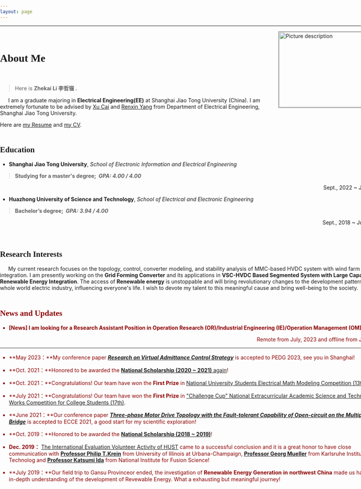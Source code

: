 ```yaml
---
layout: page
---
```

------------------------------------------------------------

<!--Link：https://www.jianshu.com/p/82182f3587e1-->

<body><img src="https://lizhekai.com/caihanlin.jpg" width = "280" height = "200" alt="Picture description" align=right style='BORDER-RIGHT:#ADADAD 2px solid;
BORDER-TOP:#ADADAD 2px solid;
BORDER-LEFT:#ADADAD 2px solid;
BORDER-BOTTOM:#ADADAD 2px solid;'/>&nbsp;</body>


<style>
html,body {
     width: 100%;
     height: 100%;
     margin: 0;
     padding: 0;
}

body {
    min-width: 1024px;
    min-height: 600px;
    user-select: none; /* 禁止鼠标拖动页面时选中页面文字 */
}

#main {
    width: 100%;
    height: 100%;
}

</style>


# <font face="Verdana">About Me</font><br/>&nbsp;

>Here is **Zhekai Li <font face="NSimSun">李哲锴</font>  .<br/>** 



&emsp;&nbsp;&nbsp;I am a graduate majoring in **Electrical Engineering(EE)** at Shanghai Jiao Tong University (China). I am extremely fortunate to be advised by [Xu Cai](https://eei.sjtu.edu.cn/faculty-detail.php?id=107) and [Renxin Yang](https://eei.sjtu.edu.cn/faculty-detail.php?id=185) from Department of Electrical Engineering, Shanghai Jiao Tong University.
<!--Besides, I also got the rare oppertunity to be mentored by xxx, researching the xxx.-->
Here are [my Resume](https://lizhekai.com/file/Resume_ZhekaiLI.pdf) and [my CV](https://lizhekai.com/file/CV_ZhekaiLI.pdf).<br/>&nbsp;

## <font face="Verdana">Education</font><br/>

- **Shanghai Jiao Tong University**, *School of Electronic Information and Electrical Engineering*
>**Studying for a master's degree;&nbsp;&nbsp;*GPA: 4.00 / 4.00***
<div align = right> Sept., 2022&nbsp;~&nbsp;Jan., 2025</div>

- **Huazhong University of Science and Technology**, *School of Electrical and Electronic Engineering*
>**Bachelor’s degree;&nbsp;&nbsp;*GPA:  3.94 / 4.00***
<div align = right> Sept., 2018&nbsp;~&nbsp;June, 2022</div><br/>&nbsp;


## <font face="Verdana">Research Interests</font><br/> 

 &emsp;&nbsp;&nbsp;My current research focuses on the topology, control, converter modeling, and stability analysis of MMC-based HVDC system with wind farm integration. I am presently working on the **Grid Forming Converter** and its applications in **VSC-HVDC Based Segmented System with Large Capacity Renewable Energy Integration**. 
 The access of **Renewable energy** is unstoppable and will bring revolutionary changes to the development pattern of the whole world electric industry, influencing everyone's life.  I wish to devote my talent to this meaningful cause and bring well-being to the society.<br/>&nbsp;

## <font color='#8B0000'><font face="Verdana">News and Updates</font><br/> 

- **<font color='#8B0000'>[News]</font> I am looking for a Research Assistant Position in Operation Research (OR)/Industrial Engineering (IE)/Operation Management (OM) !**
<div align = right>Remote from July, 2023 and offline from July, 2024</div>

---------------------------------------------------------------------

- **May 2023：**My conference paper [***Research on Virtual Admittance Control Strategy***](https://lizhekai.com/mypaper/PEDG23_ResearchonVirtualAdmittanceControlStrategy.pdf) is accepted to PEDG 2023, see you in Shanghai!

- **Oct. 2021：**Honored to be awarded the [**National Scholarship (2020 ~ 2021)** again](https://mp.weixin.qq.com/s/QbRVy8weyYX8UtGLIQvx0w)!

- **Oct. 2021：**Congratulations! Our team have won the **First Prize** in [National University Students Electrical Math Modeling Competition (13th)](https://lizhekai.com/file/2401_QuestionA_CSEE_Modeling.pdf).

- **July 2021：**Congratulations! Our team have won the **First Prize** in ["Challenge Cup" National Extracurricular Academic Science and Technology Works Competition for College Students (17th)](https://mp.weixin.qq.com/s/ZobAxUZ71jGbOV4LhYBiIQ).

- **June 2021：**Our conference paper [***Three-phase Motor Drive Topology with the Fault-tolerant Capability of Open-circuit on the Multiplexing Bridge***](https://lizhekai.com/mypaper/ECCE21_Three-phaseMotorDriveTopologywiththeFault-tolerantCapability.pdf) is accepted to ECCE 2021, a good start for my scientific exploration!

- **Oct. 2019：**Honored to be awarded the [**National Scholarship (2018 ~ 2019)**](https://mp.weixin.qq.com/s/3hfo7MoAAi7Xte2C3pTVIA)!

- **Dec. 2019：** [The International Evaluation Volunteer Activity of HUST](https://mp.weixin.qq.com/s/KX8FzfcE5yZikgJx7DlblQ) came to a successful conclusion and it is a great honor to have close communication with [**Professor Philip T.Krein**](https://ece.illinois.edu/about/directory/faculty/krein) from University of Illinois at Urbana-Champaign, [**Professor Georg Mueller**](https://www.healthtech.kit.edu/deutsch/112_247.php) from Karlsruhe 
Institute of Technolog and [**Professor Katsumi Ida**](https://unit.nifs.ac.jp/research/archives/staff/ida-katsumi_eng?lang=eng&unit=unit03&paper=IdaKatsumi) from National Institute for Fusion Science!

- **July 2019：**Our field trip to Gansu Provinceor ended, the investigation of **Renewable** **Energy** **Generation** **in** 
**northwest** **China** made us having an in-depth understanding of the development of Revewable Energy. What a exhausting but meaningful journey!
